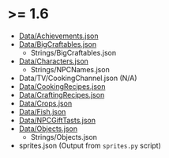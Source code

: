 # >= 1.6

- [Data/Achievements.json](https://stardewvalleywiki.com/Modding:Achievement_data)
- [Data/BigCraftables.json](https://stardewvalleywiki.com/Modding:Items#Big_craftables)
  - Strings/BigCraftables.json
- [Data/Characters.json](https://stardewvalleywiki.com/Modding:Migrate_to_Stardew_Valley_1.6#Custom_NPCs)
  - Strings/NPCNames.json
- Data/TV/CookingChannel.json (N/A)
- [Data/CookingRecipes.json](https://stardewvalleywiki.com/Modding:Recipe_data)
- [Data/CraftingRecipes.json](https://stardewvalleywiki.com/Modding:Recipe_data)
- [Data/Crops.json](https://stardewvalleywiki.com/Modding:Crop_data)
- [Data/Fish.json](https://stardewvalleywiki.com/Modding:Fish_data)
- [Data/NPCGiftTasts.json](https://stardewvalleywiki.com/Modding:Gift_taste_data)
- [Data/Objects.json](https://stardewcommunitywiki.com/Modding:Object_data)
  - Strings/Objects.json
- sprites.json (Output from `sprites.py` script)
